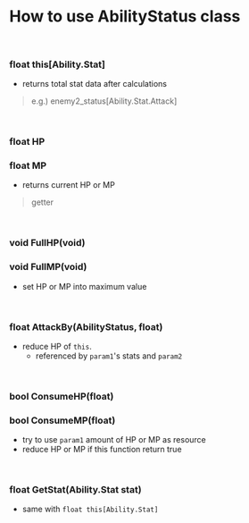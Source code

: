 # How to use AbilityStatus class
</br>

### float this[Ability.Stat]
- returns total stat data after calculations
> e.g.) enemy2_status[Ability.Stat.Attack]
</br>

### float HP
### float MP
- returns current HP or MP
> getter
</br>

### void FullHP(void)
### void FullMP(void)
- set HP or MP into maximum value
</br>

### float AttackBy(AbilityStatus, float)
- reduce HP of `this`.
  - referenced by `param1`'s stats and `param2`    
</br>

### bool ConsumeHP(float) 
### bool ConsumeMP(float)
- try to use `param1` amount of HP or MP as resource
- reduce HP or MP if this function return true
</br>

### float GetStat(Ability.Stat stat)
- same with `float this[Ability.Stat]`
</br>
